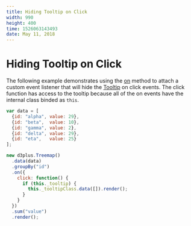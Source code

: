 ```yaml
---
title: Hiding Tooltip on Click
width: 990
height: 400
time: 1526063143493
date: May 11, 2018
---
```


# Hiding Tooltip on Click

The following example demonstrates using the [on](https://d3plus.org/docs/#BaseClass.on) method to attach a custom event listener that will hide the [Tooltip](https://d3plus.org/docs/#Tooltip) on click events. The click function has access to the tooltip because all of the on events have the internal class binded as `this`.

```js
var data = [
  {id: "alpha", value: 29},
  {id: "beta",  value: 10},
  {id: "gamma", value: 2},
  {id: "delta", value: 29},
  {id: "eta",   value: 25}
];

new d3plus.Treemap()
  .data(data)
  .groupBy("id")
  .on({
    click: function() {
      if (this._tooltip) {
        this._tooltipClass.data([]).render();
      }
    }
  })
  .sum("value")
  .render();
```
